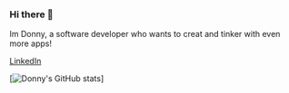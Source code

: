 ### Hi there 👋
 Im Donny, a software developer who wants to creat and tinker with even more apps!

[LinkedIn](https://www.linkedin.com/in/donnylvu/ "Donny's LinkedIn")

[![Donny's GitHub stats](https://github-readme-stats.vercel.app/api?username=DonnyLVu&show_icons=true&count_private=true&include_all_commits)]
